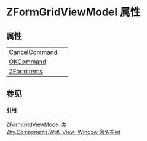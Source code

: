 # ZFormGridViewModel 属性




## 属性
<table>
<tr>
<td><a href="P_Zhy_Components_Wpf__View__Window_ZFormGridViewModel_CancelCommand">CancelCommand</a></td>
<td> </td></tr>
<tr>
<td><a href="P_Zhy_Components_Wpf__View__Window_ZFormGridViewModel_OKCommand">OKCommand</a></td>
<td> </td></tr>
<tr>
<td><a href="P_Zhy_Components_Wpf__View__Window_ZFormGridViewModel_ZFormItems">ZFormItems</a></td>
<td> </td></tr>
</table>

## 参见


#### 引用
<a href="T_Zhy_Components_Wpf__View__Window_ZFormGridViewModel">ZFormGridViewModel 类</a>  
<a href="N_Zhy_Components_Wpf__View__Window">Zhy.Components.Wpf._View._Window 命名空间</a>  
